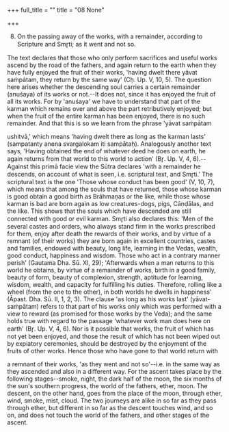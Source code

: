 +++
full_title = ""
title = "08 None"

+++


8. On the passing away of the works, with a remainder, according to Scripture and Smr̥ti; as it went and not so.

The text declares that those who only perform sacrifices and useful works ascend by the road of the fathers, and again return to the earth when they have fully enjoyed the fruit of their works, 'having dwelt there yāvat saṁpātam, they return by the same way' (Cḥ. Up. V, 10, 5). The question here arises whether the descending soul carries a certain remainder (anuśaya) of its works or not.--It does not, since it has enjoyed the fruit of all its works. For by 'anuśaya' we have to understand that part of the karman which remains over and above the part retributively enjoyed; but when the fruit of the entire karman has been enjoyed, there is no such remainder. And that this is so we learn from the phrase 'yāvat saṁpātam

ushitvā,' which means 'having dwelt there as long as the karman lasts' (sampatanty anena svargalokam iti sampātaḥ). Analogously another text says, 'Having obtained the end of whatever deed he does on earth, he again returns from that world to this world to action' (Br̥. Up. V, 4, 6).--Against this primā facie view the Sūtra declares 'with a remainder he descends, on account of what is seen, i.e. scriptural text, and Smr̥ti.' The scriptural text is the one 'Those whose conduct has been good' (V, 10, 7), which means that among the souls that have returned, those whose karman is good obtain a good birth as Brāhmaṇas or the like, while those whose karman is bad are born again as low creatures-dogs, pigs, Cāṇḍālas, and the like. This shows that the souls which have descended are still connected with good or evil karman. Smr̥ti also declares this: 'Men of the several castes and orders, who always stand firm in the works prescribed for them, enjoy after death the rewards of their works, and by virtue of a remnant (of their works) they are born again in excellent countries, castes and families, endowed with beauty, long life, learning in the Vedas, wealth, good conduct, happiness and wisdom. Those who act in a contrary manner perish' (Gautama Dha. Sū. XI, 29); 'Afterwards when a man returns to this world he obtains, by virtue of a remainder of works, birth in a good family, beauty of form, beauty of complexion, strength, aptitude for learning, wisdom, wealth, and capacity for fulfilling his duties. Therefore, rolling like a wheel (from the one to the other), in both worlds he dwells in happiness' (Āpast. Dha. Sū. II, 1, 2, 3). The clause 'as long as his works last' (yāvat-saṁpātam) refers to that part of his works only which was performed with a view to reward (as promised for those works by the Veda); and the same holds true with regard to the passage 'whatever work man does here on earth' (Br̥. Up. V, 4, 6). Nor is it possible that works, the fruit of which has not yet been enjoyed, and those the result of which has not been wiped out by expiatory ceremonies, should be destroyed by the enjoyment of the fruits of other works. Hence those who have gone to that world return with

a remnant of their works, 'as they went and not so'--i.e. in the same way as they ascended and also in a different way. For the ascent takes place by the following stages--smoke, night, the dark half of the moon, the six months of the sun's southern progress, the world of the fathers, ether, moon. The descent, on the other hand, goes from the place of the moon, through ether, wind, smoke, mist, cloud. The two journeys are alike in so far as they pass through ether, but different in so far as the descent touches wind, and so on, and does not touch the world of the fathers, and other stages of the ascent.


